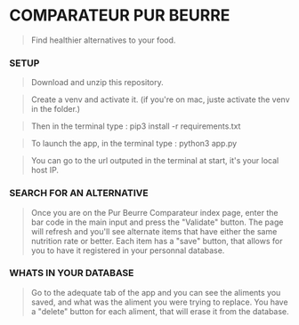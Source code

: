# COMPARATEUR PUR BEURRE 

> Find healthier alternatives to your food.

### SETUP

> Download and unzip this repository.

> Create a venv and activate it. (if you're on mac, juste activate the venv in the folder.)

> Then in the terminal type : pip3 install -r requirements.txt

> To launch the app, in the terminal type : python3 app.py

> You can go to the url outputed in the terminal at start, it's your local host IP.

### SEARCH FOR AN ALTERNATIVE

> Once you are on the Pur Beurre Comparateur index page, enter the bar code in the main input and press the "Validate" button. 
The page will refresh and you'll see alternate items that have either the same nutrition rate or better.
Each item has a "save" button, that allows for you to have it registered in your personnal database.

### WHATS IN YOUR DATABASE

> Go to the adequate tab of the app and you can see the aliments you saved, and what was the aliment you were trying to replace. 
> You have a "delete" button for each aliment, that will erase it from the database.